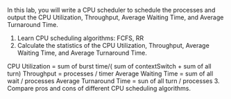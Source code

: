 In this lab, you will write a CPU scheduler to schedule the processes and output the CPU Utilization, Throughput, Average Waiting Time, and Average Turnaround Time.
1.	Learn CPU scheduling algorithms: FCFS, RR
2.	Calculate the statistics of the CPU Utilization, Throughput, Average Waiting Time, and Average Turnaround Time.

CPU Utilization = sum of burst time/( sum of contextSwitch + sum of all turn)
Throughput = processes / timer
Average Waiting Time = sum of all wait / processes
Average Turnaround Time = sun of all turn / processes
3.	Compare pros and cons of different CPU scheduling algorithms.

